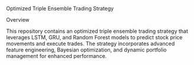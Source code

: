 Optimized Triple Ensemble Trading Strategy

Overview

This repository contains an optimized triple ensemble trading strategy that leverages LSTM, GRU, and Random Forest models to predict stock price movements and execute trades. The strategy incorporates advanced feature engineering, Bayesian optimization, and dynamic portfolio management for enhanced performance.
